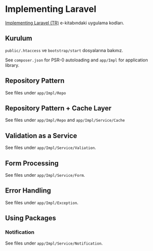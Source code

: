 # Implementing Laravel

[Implementing Laravel (TR)](https://leanpub.com/implementinglaravel-tr) e-kitabındaki uygulama kodları.

## Kurulum

`public/.htaccess` ve `bootstrap/start` dosyalarına bakınız.

See `composer.json` for PSR-0 autoloading and `app/Impl` for application library.

## Repository Pattern

See files under `app/Impl/Repo`

## Repository Pattern + Cache Layer

See files under `app/Impl/Repo` and `app/Impl/Service/Cache`

## Validation as a Service

See files under `app/Impl/Service/Valiation`.

## Form Processing

See files under `app/Impl/Service/Form`.

## Error Handling

See files under `app/Impl/Exception`.

## Using Packages

### Notification

See files under `app/Impl/Service/Notification`.
